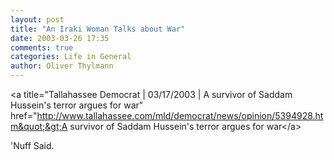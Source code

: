 ```yaml
---
layout: post
title: "An Iraki Woman Talks about War"
date: 2003-03-26 17:35
comments: true
categories: Life in General
author: Oliver Thylmann
---
```



&lt;a title=&quot;Tallahassee Democrat | 03/17/2003 | A survivor of Saddam Hussein's terror argues for war&quot; href=&quot;http://www.tallahassee.com/mld/democrat/news/opinion/5394928.htm&quot;&gt;A survivor of Saddam Hussein's terror argues for war&lt;/a&gt;

'Nuff Said.


